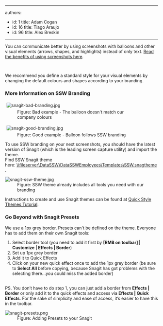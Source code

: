 

---
authors:
  - id: 1
    title: Adam Cogan
  - id: 16
    title: Tiago Araujo
  - id: 96
    title: Alex Breskin
---




<span class='intro'> <p>​You can communicate better by using screenshots with balloons and other visual&#160;elements (arrows, shapes, and highlights) instead of only text. <a href="/Pages/HowToUseBalloons.aspx">Read the benefits of using screenshots here</a>.</p>
​<span></span><span></span>
   <p>We recommend you define a standard style for your visual elements by changing the default colours and shapes&#160;according to your branding.</p><h3 class="ssw15-rteElement-H3">More Information on SSW Branding<br></h3><dl class="badImage"><dt> <img src="/PublishingImages/snagit-bad-branding.jpg" alt="snagit-bad-branding.jpg" style="margin&#58;5px;" /> </dt><dd>Figure&#58; Bad example - The&#160;balloon doesn't match our company&#160;colours<br></dd></dl><dl class="goodImage"><dt> <img src="/PublishingImages/snagit-good-branding.jpg" alt="snagit-good-branding.jpg" data-pin-nopin="true" style="margin&#58;5px;" /> <br>
      </dt><dd>Figure&#58; Good example - Balloon follows SSW branding<br></dd></dl> </span>

<p class="ssw15-rteElement-SSW-Only">To use SSW branding on your next screenshots, you should have the latest version of Snagit (which is the leading screen capture utility) and import the theme.<br>Find SSW Snagit theme here&#58;&#160;<a href="file&#58;//fileserver/DataSSW/DataSSWEmployees/Templates/SSW.snagtheme">\\fileserver\DataSSW\DataSSWEmployees\Templates\SSW.snagtheme</a>.</p><dl class="image"><dt><img src="/PublishingImages/snagit-ssw-theme.jpg" alt="snagit-ssw-theme.jpg" /></dt><dd>Figure&#58; SSW theme already includes all tools you need with our branding</dd> </dl><p>Instructions to create and use Snagit themes can be found at <a href="https&#58;//www.techsmith.com/tutorial-snagit-13-quick-style-themes.html?utm_source=product&amp;utm_medium=snagit&amp;utm_campaign=sw13">Quick Style Themes Tutorial</a>.<br></p><h3 class="ssw15-rteElement-H3">Go Beyond with Snagit Presets<br></h3><p>We use a&#160;1px grey border. Presets can't be defined on the theme. Everyone has to add them on their own Snagit tools&#58;<br></p><ol><li>Select border tool (you need to add it first by <strong>[RMB on toolbar] | Customize | Effects | Border</strong>)</li><li>Set up 1px grey border<br></li><li>Add it to Quick Effects<br></li><li>Click on your new quick effect once to add the 1px grey border (be sure to <strong>Select All </strong>before copying, because Snagit has got problems with the selecting there…you could miss the added border)<br></li></ol><p> 
   <br>PS.&#160;You don’t have to do step 1, you can just add a border from <b>Effects | Border</b>&#160;or only add it to the quick effects and access via <b>Effects | Quick Effects</b>. For the sake of simplicity and ease of access,&#160;it’s easier to have this in the toolbar.</p><dl class="image"><dt> <img src="/PublishingImages/snagit-presets.png" alt="snagit-presets.png" /> </dt><dd>Figure&#58; Adding Presets to your Snagit <br><br></dd></dl>


